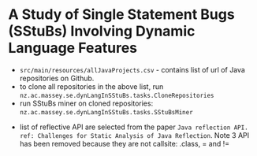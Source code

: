 # A Study of Single Statement Bugs (SStuBs) Involving Dynamic Language Features

* `src/main/resources/allJavaProjects.csv` - contains list of url of Java repositories on Github.
* to clone all repositories in the above list, run `nz.ac.massey.se.dynLangInSStuBs.tasks.CloneRepositories `
*  run SStuBs miner on cloned repositories: `nz.ac.massey.se.dynLangInSStuBs.tasks.SStuBsMiner`
<!--* githubCommunityProjects.csv - list of projects from the extended dataset
* result.csv -raw result
* data.zip - additional dataset
* ManySStuBs4J dataset: https://zenodo.org/record/3653444#.YNVN4ZozZhE-->

* list of reflective API are selected from the paper `Java reflection API. ref: Challenges for Static Analysis of Java Reflection`. 
Note 3 API has been removed because they are not callsite: .class,  = and != 
